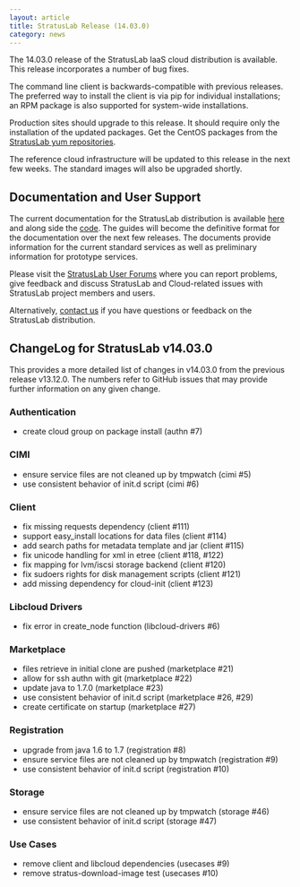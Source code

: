 ```yaml
---
layout: article
title: StratusLab Release (14.03.0)
category: news
---
```


The 14.03.0 release of the StratusLab IaaS cloud distribution is
available.  This release incorporates a number of bug fixes.  

The command line client is backwards-compatible with previous
releases.  The preferred way to install the client is via pip for
individual installations; an RPM package is also supported for
system-wide installations.

Production sites should upgrade to this release.  It should require
only the installation of the updated packages.  Get the CentOS
packages from the [StratusLab yum repositories][sl-yum].

The reference cloud infrastructure will be updated to this release in
the next few weeks.  The standard images will also be upgraded shortly.


Documentation and User Support
------------------------------

The current documentation for the StratusLab distribution is available
[here][docs] and along side the [code][github].  The guides will
become the definitive format for the documentation over the next few
releases.  The documents provide information for the current standard
services as well as preliminary information for prototype services.

Please visit the [StratusLab User Forums][forum] where you can report
problems, give feedback and discuss StratusLab and Cloud-related
issues with StratusLab project members and users.

Alternatively, [contact us][about] if you have questions or feedback
on the StratusLab distribution.


ChangeLog for StratusLab v14.03.0
---------------------------------

This provides a more detailed list of changes in v14.03.0 from the
previous release v13.12.0.  The numbers refer to GitHub issues that
may provide further information on any given change.

### Authentication

* create cloud group on package install (authn #7)

### CIMI

* ensure service files are not cleaned up by tmpwatch (cimi #5)
* use consistent behavior of init.d script (cimi #6)

### Client

* fix missing requests dependency (client #111)
* support easy_install locations for data files (client #114)
* add search paths for metadata template and jar (client #115)
* fix unicode handling for xml in etree (client #118, #122)
* fix mapping for lvm/iscsi storage backend (client #120)
* fix sudoers rights for disk management scripts (client #121)
* add missing dependency for cloud-init (client #123)

### Libcloud Drivers

* fix error in create_node function (libcloud-drivers #6)

### Marketplace

* files retrieve in initial clone are pushed (marketplace #21)
* allow for ssh authn with git (marketplace #22)
* update java to 1.7.0 (marketplace #23)
* use consistent behavior of init.d script (marketplace #26, #29)
* create certificate on startup (marketplace #27)

### Registration

* upgrade from java 1.6 to 1.7 (registration #8)
* ensure service files are not cleaned up by tmpwatch (registration #9)
* use consistent behavior of init.d script (registration #10)

### Storage

* ensure service files are not cleaned up by tmpwatch (storage #46)
* use consistent behavior of init.d script (storage #47)

### Use Cases

* remove client and libcloud dependencies (usecases #9)
* remove stratus-download-image test (usecases #10)


[sl-yum]: http://yum.stratuslab.eu/releases/
[docs]: http://stratuslab.eu/documentation
[github]: http://github.com/StratusLab
[forum]: https://groups.google.com/a/stratuslab.eu/group/user-forum/topics
[about]: http://stratuslab.eu/about
